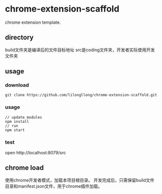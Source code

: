 # chrome-extension-scaffold
chrome extension template.

## directory
build文件夹是编译后的文件目标地址
src是coding文件夹，开发者实际使用开发文件夹

## usage
### download
```
git clone https://github.com/lilongllong/chrome-extension-scaffold.git
```
### usage
```
// update modules
npm install
// run
npm start
```
### test
open http://localhost:8079/src

## chrome load
使用chrome开发者模式，加载本项目根目录。
开发完成后，只需保留build文件目录和manifest.json文件，用于chrome插件加载。
